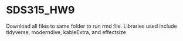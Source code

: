 # SDS315_HW9

Download all files to same folder to run rmd file. Libraries used include tidyverse, moderndive, kableExtra, and effectsize
